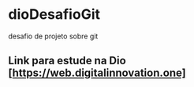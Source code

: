 # dioDesafioGit
desafio de projeto sobre git
## Link para estude na Dio [https://web.digitalinnovation.one]
